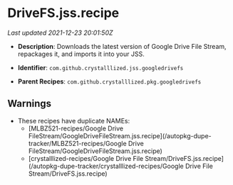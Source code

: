# DriveFS.jss.recipe

_Last updated 2021-12-23 20:01:50Z_

- **Description**: Downloads the latest version of Google Drive File Stream, repackages it, and imports it into your JSS.

- **Identifier**: `com.github.crystalllized.jss.googledrivefs`

- **Parent Recipes**: `com.github.crystalllized.pkg.googledrivefs`


## Warnings

- These recipes have duplicate NAMEs:
    - [MLBZ521-recipes/Google Drive FileStream/GoogleDriveFileStream.jss.recipe](/autopkg-dupe-tracker/MLBZ521-recipes/Google Drive FileStream/GoogleDriveFileStream.jss.recipe)
    - [crystalllized-recipes/Google Drive File Stream/DriveFS.jss.recipe](/autopkg-dupe-tracker/crystalllized-recipes/Google Drive File Stream/DriveFS.jss.recipe)